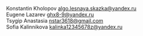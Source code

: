Konstantin Kholopov algo.lesnaya.skazka@yandex.ru<br>
Eugene Lazarev ghx8-9@yandex.ru<br>
Tsygip Anastasia nstar3618@gmail.com<br>
Sofia Kalinnikova kalinka12345678z@yandex.ru<br>
